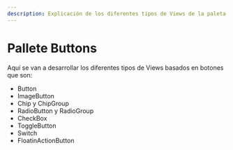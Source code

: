 ```yaml
---
description: Explicación de los diferentes tipos de Views de la paleta de botones.
---
```


# Pallete Buttons

Aquí se van a desarrollar los diferentes tipos de Views basados en botones que son:

* Button
* ImageButton
* Chip y ChipGroup
* RadioButton y RadioGroup
* CheckBox
* ToggleButton
* Switch
* FloatinActionButton
